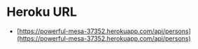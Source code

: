 # Heroku URL
- [https://powerful-mesa-37352.herokuapp.com/api/persons](https://powerful-mesa-37352.herokuapp.com/api/persons)